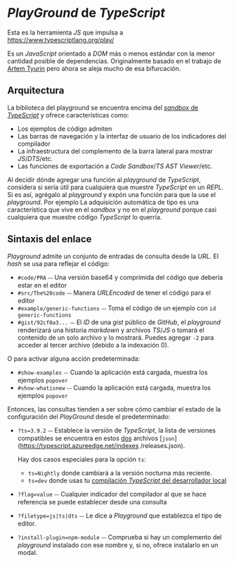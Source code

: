 # *PlayGround* de *TypeScript*

Esta es la herramienta *JS* que impulsa a https://www.typescriptlang.org/play/

Es un *JavaScript* orientado a *DOM* más o menos estándar con la menor cantidad posible de dependencias. Originalmente basado en el
trabajo de [Artem Tyurin](https://github.com/agentcooper/typescript-play) pero ahora se aleja mucho de esa bifurcación.

## Arquitectura

La biblioteca del playground se encuentra encima del [*sandbox* de *TypeScript*](../sandbox) y ofrece características como:

- Los ejemplos de código admiten
- Las barras de navegación y la interfaz de usuario de los indicadores del compilador
- La infraestructura del complemento de la barra lateral para mostrar *JS*/*DTS*/etc.
- Las funciones de exportación a *Code Sandbox*/*TS AST Viewer*/etc.

Al decidir dónde agregar una función al *playground* de *TypeScript*, considera si sería útil para cualquiera que muestre
*TypeScript* en un *REPL*. Si es así, agrégalo al *playground* y expón una función para que la use el *playground*. Por ejemplo
La adquisición automática de tipo es una característica que vive en el *sandbox* y no en el *playground* porque casi cualquiera que muestre código *TypeScript* lo querría.

## Sintaxis del enlace

*Playground* admite un conjunto de entradas de consulta desde la *URL*. El *hash* se usa para reflejar el código:

- `#code/PRA` ⏤ Una versión base64 y comprimida del código que debería estar en el editor
- `#src/The%20code` ⏤ Manera *URLEncoded* de tener el código para el editor
- `#example/generic-functions` ⏤ Toma el código de un ejemplo con `id generic-functions`
- `#gist/92cf0a3...` ⏤ El *ID* de una *gist* público de *GitHub*, el *playground* renderizará una historia *markdown* y archivos *TS*/*JS* o tomará el contenido de un solo archivo y lo mostrará. Puedes agregar `-2` para acceder al tercer archivo (debido a la indexación 0).

O para activar alguna acción predeterminada:

- `#show-examples` ⏤ Cuando la aplicación está cargada, muestra los ejemplos `popover`
- `#show-whatisnew` ⏤ Cuando la aplicación está cargada, muestra los ejemplos `popover`

Entonces, las consultas tienden a ser sobre cómo cambiar el estado de la configuración del *PlayGround* desde el predeterminado:

- `?ts=3.9.2` ⏤ Establece la versión de *TypeScript*, la lista de versiones compatibles se encuentra en estos [dos](https://typescript.azureedge.net/indexes/pre-releases.json) archivos [`json`](https://typescript.azureedge.net/indexes /releases.json).

  Hay dos casos especiales para la opción `ts`:

  - `ts=Nightly` donde cambiará a la versión nocturna más reciente.
  - `ts=dev` donde usas tu [compilación *TypeScript* del desarrollador local](https://github.com/microsoft/TypeScript/blob/main/scripts/createPlaygroundBuild.js)

- `?flag=value` ⏤ Cualquier indicador del compilador al que se hace referencia se puede establecer desde una consulta
- `?filetype=js|ts|dts` ⏤ Le dice a *Playground* que establezca el tipo de editor.
- `?install-plugin=npm-module` ⏤ Comprueba si hay un complemento del *playground* instalado con ese nombre y, si no, ofrece instalarlo en un modal.

